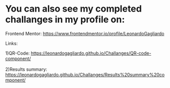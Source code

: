 # You can also see my completed challanges in my profile on:

Frontend Mentor: https://www.frontendmentor.io/profile/LeonardoGagliardo


Links:
<br>

1)QR-Code:  https://leonardogagliardo.github.io/Challanges/QR-code-component/  
<br>
2)Results summary: https://leonardogagliardo.github.io/Challanges/Results%20summary%20component/

